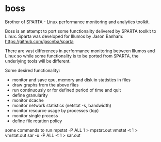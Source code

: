 # boss
Brother of SPARTA - Linux performance monitoring and analytics toolkit.

Boss is an attempt to port some functionality delivered by SPARTA toolkit to Linux. Sparta was developed for Illumos by Jason Banham:
https://github.com/jasonba/sparta

There are vast differences in performance monitoring between Illumos and Linux so while some functionality is to be ported from SPARTA, the underlying tools will be different.

Some desired functionality:
- monitor and save cpu, memory and disk io statistics in files
- draw graphs from the above files
- run continuously or for defined period of time and quit
- define granularity
- monitor dcache
- monitor network statistics (netstat -s, bandwidth)
- monitor resource usage by processes (top)
- monitor single process 
- define file rotation policy

some commands to run
   mpstat -P ALL 1 > mpstat.out
   vmstat -t 1 > vmstat.out
   sar -u -P ALL -t  1 > sar.out
